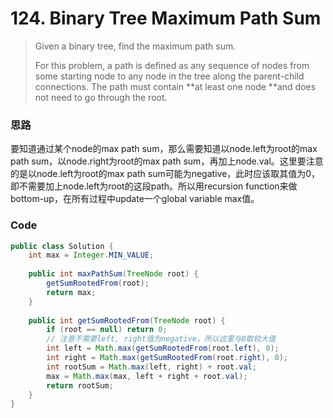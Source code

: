 # 124. Binary Tree Maximum Path Sum

> Given a binary tree, find the maximum path sum.
>
> For this problem, a path is defined as any sequence of nodes from some starting node to any node in the tree along the parent-child connections. The path must contain **at least one node **and does not need to go through the root.

### 思路

要知道通过某个node的max path sum，那么需要知道以node.left为root的max path sum，以node.right为root的max path sum，再加上node.val。这里要注意的是以node.left为root的max path sum可能为negative，此时应该取其值为0，即不需要加上node.left为root的这段path。所以用recursion function来做bottom-up，在所有过程中update一个global variable max值。

### Code

```java
public class Solution {
    int max = Integer.MIN_VALUE;
    
    public int maxPathSum(TreeNode root) {
        getSumRootedFrom(root);
        return max;
    }
    
    public int getSumRootedFrom(TreeNode root) {
        if (root == null) return 0;
        // 注意不需要left, right值为negative，所以这里与0取较大值
        int left = Math.max(getSumRootedFrom(root.left), 0);
        int right = Math.max(getSumRootedFrom(root.right), 0);
        int rootSum = Math.max(left, right) + root.val;
        max = Math.max(max, left + right + root.val);
        return rootSum;
    }
}
```



